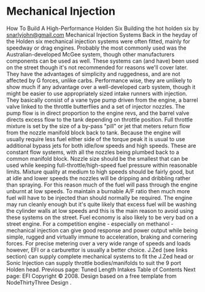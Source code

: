 # Mechanical Injection

How To Build A High-Performance Holden Six
Building the hot holden six
by snarlyjohn@gmail.com
Mechanical Injection Systems
Back in the heyday of the Holden six mechanical injection
systems were often fitted, mainly for speedway or drag engines.
Probably the most commonly used was the Australian-developed McGee
system, though other manufacturers components can be used as well.
These systems can (and have) been used on the street though it's
not recommended for reasons we'll cover later. They have the
advantages of simplicity and ruggedness, and are not affected by G
forces, unlike carbs. Performance wise, they are unlikely to show
much if any advantage over a well-developed carb system, though it
might be easier to use appropriately sized intake runners with
injection.
They basically consist of a vane type pump driven from the
engine, a barrel valve linked to the throttle butterflies and a set
of injector nozzles. The pump flow is in direct proportion to the
engine revs, and the barrel valve directs excess flow to the tank
depending on throttle position. Full throttle mixture is set by the
size of a by-pass "pill" or jet that meters return flow from the
nozzle manifold block back to tank. Because the engine will usually
require less fuel either side of the torque peak it is usual to use
additional bypass jets for both idle/low speeds and high speeds.
These are constant flow systems, with all the nozzles being plumbed
back to a common manifold block.
Nozzle size should be the smallest that can be used while
keeping full-throttle/high-speed fuel pressure within reasonable
limits. Mixture quality at medium to high speeds should be fairly
good, but at idle and lower speeds the nozzles will be dripping and
dribbling rather than spraying. For this reason much of the fuel
will pass through the engine unburnt at low speeds. To maintain a
burnable A/F ratio then much more fuel will have to be injected than
should normally be required. The engine may run cleanly enough but
it's quite likely that excess fuel will be washing the cylinder
walls at low speeds and this is the main reason to avoid using
these systems on the street. Fuel economy is also likely to be very
bad on a street engine.
For a competition engine - especially on methanol - mechanical
injection can give good response and power output while being
simple, rugged and virtually immune to acceleration, braking and
cornering forces. For precise metering over a very wide range of
speeds and loads however, EFI or a carburettor is usually a better
choice. J.Zed (see links section) can supply complete mechanical systems
to fit the J.Zed head or Sonic Injection can supply throttle bodies/manifolds
to suit the 9 port Holden head.
Previous page: Tuned Length Intakes
Table of Contents
Next page: EFI
Copyright © 2008. Design
based on a free template from
NodeThirtyThree
Design
.